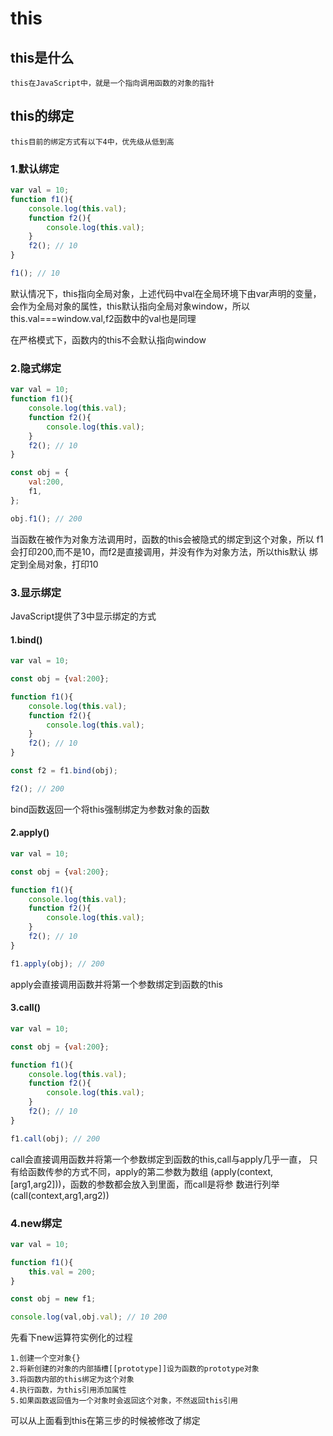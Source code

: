 # this

## this是什么

    this在JavaScript中，就是一个指向调用函数的对象的指针

## this的绑定

    this目前的绑定方式有以下4中，优先级从低到高

### 1.默认绑定

```JavaScript
var val = 10;
function f1(){
    console.log(this.val);
    function f2(){
        console.log(this.val);
    }
    f2(); // 10
}

f1(); // 10 
```

默认情况下，this指向全局对象，上述代码中val在全局环境下由var声明的变量，
会作为全局对象的属性，this默认指向全局对象window，所以
this.val===window.val,f2函数中的val也是同理

在严格模式下，函数内的this不会默认指向window


### 2.隐式绑定


```JavaScript
var val = 10;
function f1(){
    console.log(this.val);
    function f2(){
        console.log(this.val);
    }
    f2(); // 10
}

const obj = {
    val:200,
    f1,
};

obj.f1(); // 200
```
当函数在被作为对象方法调用时，函数的this会被隐式的绑定到这个对象，所以
f1会打印200,而不是10，而f2是直接调用，并没有作为对象方法，所以this默认
绑定到全局对象，打印10

### 3.显示绑定

JavaScript提供了3中显示绑定的方式

#### 1.bind()

```JavaScript
var val = 10;

const obj = {val:200};

function f1(){
    console.log(this.val);
    function f2(){
        console.log(this.val);
    }
    f2(); // 10
}

const f2 = f1.bind(obj);

f2(); // 200

```
bind函数返回一个将this强制绑定为参数对象的函数

#### 2.apply()

```JavaScript
var val = 10;

const obj = {val:200};

function f1(){
    console.log(this.val);
    function f2(){
        console.log(this.val);
    }
    f2(); // 10
}

f1.apply(obj); // 200

```
apply会直接调用函数并将第一个参数绑定到函数的this

#### 3.call()

```JavaScript
var val = 10;

const obj = {val:200};

function f1(){
    console.log(this.val);
    function f2(){
        console.log(this.val);
    }
    f2(); // 10
}

f1.call(obj); // 200

```
call会直接调用函数并将第一个参数绑定到函数的this,call与apply几乎一直，
只有给函数传参的方式不同，apply的第二参数为数组
(apply(context,[arg1,arg2]))，函数的参数都会放入到里面，而call是将参
数进行列举(call(context,arg1,arg2))

### 4.new绑定

```JavaScript
var val = 10;

function f1(){
    this.val = 200;
}

const obj = new f1;

console.log(val,obj.val); // 10 200
```
先看下new运算符实例化的过程
    
    1.创建一个空对象{}
    2.将新创建的对象的内部插槽[[prototype]]设为函数的prototype对象
    3.将函数内部的this绑定为这个对象
    4.执行函数，为this引用添加属性
    5.如果函数返回值为一个对象时会返回这个对象，不然返回this引用

可以从上面看到this在第三步的时候被修改了绑定






